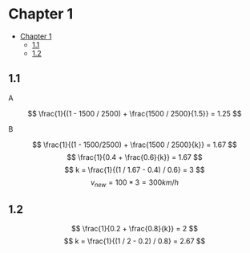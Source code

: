 
# Chapter 1

<!-- TOC -->

- [Chapter 1](#chapter-1)
  - [1.1](#11)
  - [1.2](#12)

<!-- /TOC -->

## 1.1

A

$$
\frac{1}{(1 - 1500 / 2500) + \frac{1500 / 2500}{1.5}} = 1.25
$$

B

$$
\frac{1}{(1 - 1500/2500) + \frac{1500 / 2500}{k}} = 1.67
$$
$$
\frac{1}{0.4 + \frac{0.6}{k}} = 1.67
$$
$$
k = \frac{1}{(1 / 1.67 - 0.4) / 0.6} = 3
$$
$$
v_{new} = 100 * 3 = 300 km/h
$$

## 1.2

$$
\frac{1}{0.2 + \frac{0.8}{k}} = 2
$$
$$
k = \frac{1}{(1 / 2 - 0.2) / 0.8} = 2.67
$$
